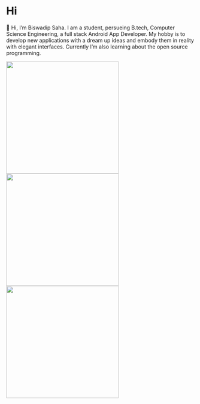 <h1> Hi </h1>
<p>
👋 Hi, I’m Biswadip Saha. I am a student, persueing B.tech, Computer Science Engineering, a full stack Android App Developer.
  My hobby is to develop new applications with a dream up ideas and embody them in reality with elegant interfaces. Currently I’m also learning about the open source 
programming.</br>


<!-- 🌱 I’m currently learning Android Development. </br>
 -->

<!-- 💞️ I’m looking to collaborate on github. </br>
 -->
<div>
<img src="https://www.vkreate.in/storage/services_image/2019-10-01-13-58-44-5d935b94dd6b5-app-development.gif" height=300 width=300></img>
<img src="https://sagaratechnology.com/blog/wp-content/uploads/2022/03/service2.gif" height=300 width=300></img>
<img src="https://thynxlabs.com/wp-content/uploads/2020/02/app-development.gif" height=300 width=300></img>
</div>
</p>


<!---
dipsaha394234/dipsaha394234 is a ✨ special ✨ repository because its `README.md` (this file) appears on your GitHub profile.
You can click the Preview link to take a look at your changes.
--->

